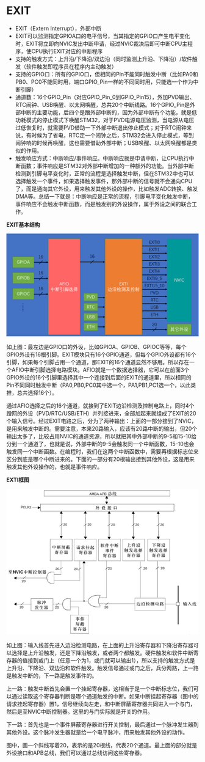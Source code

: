 # EXIT

- EXIT（Extern Interrupt），外部中断
- EXIT可以监测指定GPIOA口的电平信号，当其指定的GPIO口产生电平变化时，EXIT将立即向NVIC发出中断申请，经过NVIC裁决后即可中断CPU主程序，使CPU执行EXIT对应的中断程序
- 支持的触发方式：上升沿/下降沿/双边沿（同时监测上升沿、下降沿）/软件触发（软件触发即程序员在程序内主动触发）
- 支持的GPIO口：所有的GPIO口，但相同的Pin不能同时触发中断（比如PA0和PB0、PC0不能同时用，端口GPIO_Pin一样的不同同时用，只能选一个作为中断引脚）
- 通道数：16个GPIO_Pin（对应GPIO_Pin_0到GPIO_Pin15），外加PVD输出、RTC闹钟、USB唤醒、以太网唤醒，总共20个中断线路。16个GPIO_Pin是外部中断的主要功能，后四个是蹭外部中断的，因为外部中断有个功能，就是低功耗模式的停止模式下唤醒STM32，对于PVD电源电压监测，当电源从电压过低恢复时，就需要PVD借助一下外部中断退出停止模式；对于RTC闹钟来说，有时候为了省电，RTC定一个闹钟之后，STM32会进入停止模式，等到闹钟响的时候再唤醒，这也需要借助外部中断；USB唤醒、以太网唤醒都是类似的作用。
- 触发响应方式：中断响应/事件响应。中断响应就是申请中断，让CPU执行中断函数；事件响应是STM32对外部中断增加的一种额外的功能。当外部中断检测到引脚电平变化时，正常的流程是选择触发中断，但在STM32中也可以选择触发一个事件，如果选择触发事件，那外部中断的信号就不会通向CPU了，而是通向其它外设，用来触发其他外设的操作，比如触发ADC转换、触发DMA等。总结一下就是：中断响应是正常的流程，引脚电平变化触发中断，事件响应不会触发中断函数，而是触发别的外设操作，属于外设之间的联合工作。



**EXIT基本结构**

<img src="./images/EXIT基本结构.png" style="zoom:55%;" />

如上图：最左边是GPIO口的外设，比如GPIOA、GPIOB、GPIOC等等，每个GPIO外设有16根引脚。EXIT模块只有16个GPIO通道，但每个GPIO外设都有16个引脚，如果每个引脚占用一个通道，那EXIT的16个通道显然不够用。所以存在一个AFIO中断引脚选择电路模块。AFIO就是一个数据选择器，它可以在前面3个GPIO外设的16个引脚里选择其中一个连接到后面的EXIT的通道里，所以相同的Pin不同同时触发中断（PA0,PB0,PC0其中选一个，PA1,PB1,PC1选一个，以此类推，总共选择16个）。

通过AFIO选择之后的16个通道，就接到了EXIT边沿检测及控制电路上，同时4个蹭网的外设（PVD/RTC/USB/ETH）并列接进来，全部加起来就组成了EXIT的20个输入信号。经过EXIT电路之后，分为了两种输出：上面的一部分接到了NVIC，是用来触发中断的。需要注意，本来20路输入，应该有20路中断的输出，但20个输出太多了，比较占用NVIC的通道资源，所以就把其中外部中断的9-5和15-10给分到一个通道了，也就是说，外部中断的9-5会触发同一个中断函数，15-10也会触发同一个中断函数。在编程时，我们在这两个中断函数中，需要再根据标志位来区分到底是哪个中断进来的。下面的一部分有20根输出接到其他外设，这是用来触发其他外设操作的，也就是事件响应。



**EXTI框图**

<img src="./images/EXTI框图.png" style="zoom:67%;" />

如上图：输入线首先进入边沿检测电路，在上面的上升沿寄存器和下降沿寄存器可以选择是上升沿触发，还是下降沿触发，或者两个都触发。硬件触发和软件中断寄存器的值接到或门上（任意一个为1，或门就可以输出1），所以支持的触发方式是上升沿、下降沿、双边沿和软件触发。触发信号通过或门之后，兵分两路，上一路是触发中断的，下一路是触发事件的。

上一路：触发中断首先会置一个挂起寄存器，这相当于是一个中断标志位，我们可以通过读取这个寄存器判断是哪个通道触发的中断。如果中断挂起寄存器（图中的请求挂起寄存器）置1，信号继续向左走，和中断屏蔽寄存器共同进入一个与门，然后是至NVIC中断控制器。这里的与门实际就是开关的作用。

下一路：首先也是一个事件屏蔽寄存器进行开关控制，最后通过一个脉冲发生器到其他外设。这个脉冲发生器就是给一个电平脉冲，用来触发其他外设的动作。

图中，画一个斜线写着20，表示的是20根线，代表20个通道。最上面的部分就是外设接口和APB总线，我们可以通过总线访问这些寄存器。